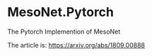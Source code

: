 # MesoNet.Pytorch
The Pytorch Implemention of MesoNet

The article is: https://arxiv.org/abs/1809.00888
